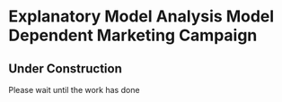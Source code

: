 # Explanatory Model Analysis Model Dependent Marketing Campaign 
## Under Construction 
Please wait until the work has done
